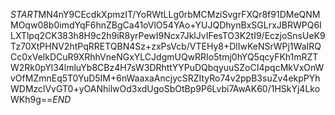 $START$MN4nY9CEcdkXpmzIT/YoRWtLLg0rbMCMziSvgrFXQr8f91DMeQNMMOqw08b0imdYqF6hnZBgCa41oVlO54YAo+YUJQDhynBxSGLrxJBRWPQ6ILXTlpq2CK383h8H9c2h9iR8yrPewI9Ncx7JklJvIFesTO3K2tI9/EczjoSnsUeK9Tz70XtPHNV2htPqRRETQBN4Sz+zxPsVcb/VTEHy8+DlIwKeNSrWPj1WaIRQCc0xVelkDCuR9XRhhVneNGxYLCJdgmUQwRRIo5tmj0hYQ5qcyFKh1mRZTW2Rk0pYl34lmluYb8CBz4H7sW3DRhttYYPuDQbqyuuSZoCI4pqcMkVxOnWvOfMZmnEq5T0YuD5IM+6nWaaxaAncjycSRZItyRo74v2ppB3suZv4ekpPYhWDMzclVvGT0+yOANhilwOd3xdUgoSbOtBp9P6Lvbi7AwAK60/1HSkYj4LkoWKh9g==$END$
